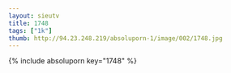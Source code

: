 ```yaml
--- 
layout: sieutv
title: 1748
tags: ["1k"]
thumb: http://94.23.248.219/absoluporn-1/image/002/1748.jpg
---
```

{% include absoluporn key="1748" %} 
